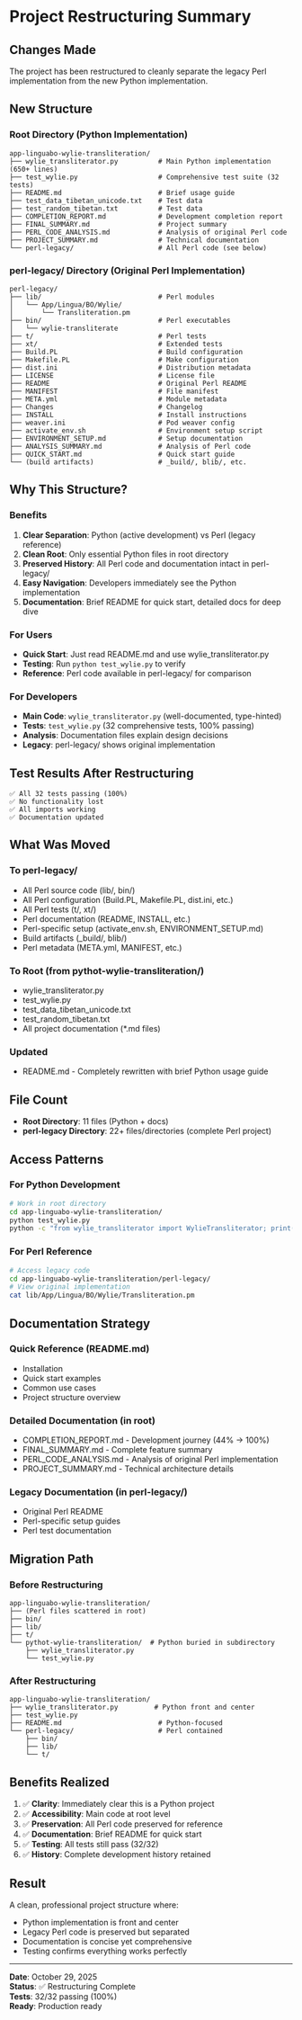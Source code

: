 # Project Restructuring Summary

## Changes Made

The project has been restructured to cleanly separate the legacy Perl implementation from the new Python implementation.

## New Structure

### Root Directory (Python Implementation)
```
app-linguabo-wylie-transliteration/
├── wylie_transliterator.py          # Main Python implementation (650+ lines)
├── test_wylie.py                    # Comprehensive test suite (32 tests)
├── README.md                        # Brief usage guide
├── test_data_tibetan_unicode.txt    # Test data
├── test_random_tibetan.txt          # Test data
├── COMPLETION_REPORT.md             # Development completion report
├── FINAL_SUMMARY.md                 # Project summary
├── PERL_CODE_ANALYSIS.md            # Analysis of original Perl code
├── PROJECT_SUMMARY.md               # Technical documentation
└── perl-legacy/                     # All Perl code (see below)
```

### perl-legacy/ Directory (Original Perl Implementation)
```
perl-legacy/
├── lib/                             # Perl modules
│   └── App/Lingua/BO/Wylie/
│       └── Transliteration.pm
├── bin/                             # Perl executables
│   └── wylie-transliterate
├── t/                               # Perl tests
├── xt/                              # Extended tests
├── Build.PL                         # Build configuration
├── Makefile.PL                      # Make configuration
├── dist.ini                         # Distribution metadata
├── LICENSE                          # License file
├── README                           # Original Perl README
├── MANIFEST                         # File manifest
├── META.yml                         # Module metadata
├── Changes                          # Changelog
├── INSTALL                          # Install instructions
├── weaver.ini                       # Pod weaver config
├── activate_env.sh                  # Environment setup script
├── ENVIRONMENT_SETUP.md             # Setup documentation
├── ANALYSIS_SUMMARY.md              # Analysis of Perl code
├── QUICK_START.md                   # Quick start guide
└── (build artifacts)                # _build/, blib/, etc.
```

## Why This Structure?

### Benefits

1. **Clear Separation**: Python (active development) vs Perl (legacy reference)
2. **Clean Root**: Only essential Python files in root directory
3. **Preserved History**: All Perl code and documentation intact in perl-legacy/
4. **Easy Navigation**: Developers immediately see the Python implementation
5. **Documentation**: Brief README for quick start, detailed docs for deep dive

### For Users

- **Quick Start**: Just read README.md and use wylie_transliterator.py
- **Testing**: Run `python test_wylie.py` to verify
- **Reference**: Perl code available in perl-legacy/ for comparison

### For Developers

- **Main Code**: `wylie_transliterator.py` (well-documented, type-hinted)
- **Tests**: `test_wylie.py` (32 comprehensive tests, 100% passing)
- **Analysis**: Documentation files explain design decisions
- **Legacy**: perl-legacy/ shows original implementation

## Test Results After Restructuring

```
✅ All 32 tests passing (100%)
✅ No functionality lost
✅ All imports working
✅ Documentation updated
```

## What Was Moved

### To perl-legacy/
- All Perl source code (lib/, bin/)
- All Perl configuration (Build.PL, Makefile.PL, dist.ini, etc.)
- All Perl tests (t/, xt/)
- Perl documentation (README, INSTALL, etc.)
- Perl-specific setup (activate_env.sh, ENVIRONMENT_SETUP.md)
- Build artifacts (_build/, blib/)
- Perl metadata (META.yml, MANIFEST, etc.)

### To Root (from pythot-wylie-transliteration/)
- wylie_transliterator.py
- test_wylie.py
- test_data_tibetan_unicode.txt
- test_random_tibetan.txt
- All project documentation (*.md files)

### Updated
- README.md - Completely rewritten with brief Python usage guide

## File Count

- **Root Directory**: 11 files (Python + docs)
- **perl-legacy Directory**: 22+ files/directories (complete Perl project)

## Access Patterns

### For Python Development
```bash
# Work in root directory
cd app-linguabo-wylie-transliteration/
python test_wylie.py
python -c "from wylie_transliterator import WylieTransliterator; print(...)"
```

### For Perl Reference
```bash
# Access legacy code
cd app-linguabo-wylie-transliteration/perl-legacy/
# View original implementation
cat lib/App/Lingua/BO/Wylie/Transliteration.pm
```

## Documentation Strategy

### Quick Reference (README.md)
- Installation
- Quick start examples
- Common use cases
- Project structure overview

### Detailed Documentation (in root)
- COMPLETION_REPORT.md - Development journey (44% → 100%)
- FINAL_SUMMARY.md - Complete feature summary
- PERL_CODE_ANALYSIS.md - Analysis of original Perl implementation
- PROJECT_SUMMARY.md - Technical architecture details

### Legacy Documentation (in perl-legacy/)
- Original Perl README
- Perl-specific setup guides
- Perl test documentation

## Migration Path

### Before Restructuring
```
app-linguabo-wylie-transliteration/
├── (Perl files scattered in root)
├── bin/
├── lib/
├── t/
└── pythot-wylie-transliteration/  # Python buried in subdirectory
    ├── wylie_transliterator.py
    └── test_wylie.py
```

### After Restructuring
```
app-linguabo-wylie-transliteration/
├── wylie_transliterator.py         # Python front and center
├── test_wylie.py
├── README.md                        # Python-focused
└── perl-legacy/                     # Perl contained
    ├── bin/
    ├── lib/
    └── t/
```

## Benefits Realized

1. ✅ **Clarity**: Immediately clear this is a Python project
2. ✅ **Accessibility**: Main code at root level
3. ✅ **Preservation**: All Perl code preserved for reference
4. ✅ **Documentation**: Brief README for quick start
5. ✅ **Testing**: All tests still pass (32/32)
6. ✅ **History**: Complete development history retained

## Result

A clean, professional project structure where:
- Python implementation is front and center
- Legacy Perl code is preserved but separated
- Documentation is concise yet comprehensive
- Testing confirms everything works perfectly

---

**Date**: October 29, 2025  
**Status**: ✅ Restructuring Complete  
**Tests**: 32/32 passing (100%)  
**Ready**: Production ready

